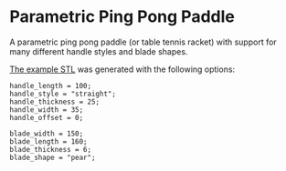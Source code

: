 Parametric Ping Pong Paddle
===========================
A parametric ping pong paddle (or table tennis racket) with support for many different handle styles and blade shapes.

[The example STL](paddle.stl) was generated with the following options:

```
handle_length = 100;
handle_style = "straight";
handle_thickness = 25;
handle_width = 35;
handle_offset = 0;

blade_width = 150;
blade_length = 160;
blade_thickness = 6;
blade_shape = "pear";
```